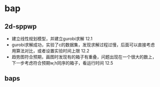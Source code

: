 # bap

## 2d-sppwp
* 建立线性规划模型，并建立gurobi求解 12.1
* gurobi求解成功，实验了c的数据集，发现求解过程过慢，后面可以直接考虑用算法对比，或者设置实验时间上限 12.2
* 趋势图符合预期，画图时发现有的箱子有重叠，问题出现在一个很大的数上，下一步考虑符合预期w,h同序的箱子，看运行时间 12.5

## baps
